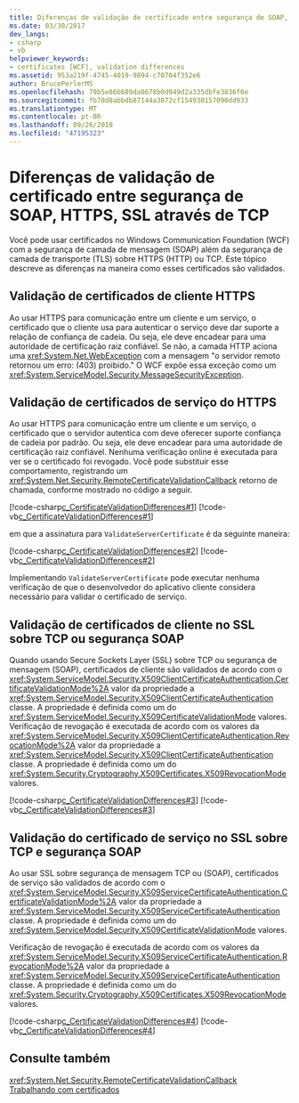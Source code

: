 ```yaml
---
title: Diferenças de validação de certificado entre segurança de SOAP, HTTPS, SSL através de TCP
ms.date: 03/30/2017
dev_langs:
- csharp
- vb
helpviewer_keywords:
- certificates [WCF], validation differences
ms.assetid: 953a219f-4745-4019-9894-c70704f352e6
author: BrucePerlerMS
ms.openlocfilehash: 79b5e86b689da0678b0d949d2a335dbfe3836f0e
ms.sourcegitcommit: fb78d8abbdb87144a3872cf154930157090dd933
ms.translationtype: MT
ms.contentlocale: pt-BR
ms.lasthandoff: 09/26/2018
ms.locfileid: "47195323"
---
```

# <a name="certificate-validation-differences-between-https-ssl-over-tcp-and-soap-security"></a>Diferenças de validação de certificado entre segurança de SOAP, HTTPS, SSL através de TCP
Você pode usar certificados no Windows Communication Foundation (WCF) com a segurança de camada de mensagem (SOAP) além da segurança de camada de transporte (TLS) sobre HTTPS (HTTP) ou TCP. Este tópico descreve as diferenças na maneira como esses certificados são validados.  
  
## <a name="validation-of-https-client-certificates"></a>Validação de certificados de cliente HTTPS  
 Ao usar HTTPS para comunicação entre um cliente e um serviço, o certificado que o cliente usa para autenticar o serviço deve dar suporte a relação de confiança de cadeia. Ou seja, ele deve encadear para uma autoridade de certificação raiz confiável. Se não, a camada HTTP aciona uma <xref:System.Net.WebException> com a mensagem "o servidor remoto retornou um erro: (403) proibido." O WCF expõe essa exceção como um <xref:System.ServiceModel.Security.MessageSecurityException>.  
  
## <a name="validation-of-https-service-certificates"></a>Validação de certificados de serviço do HTTPS  
 Ao usar HTTPS para comunicação entre um cliente e um serviço, o certificado que o servidor autentica com deve oferecer suporte confiança de cadeia por padrão. Ou seja, ele deve encadear para uma autoridade de certificação raiz confiável. Nenhuma verificação online é executada para ver se o certificado foi revogado. Você pode substituir esse comportamento, registrando um <xref:System.Net.Security.RemoteCertificateValidationCallback> retorno de chamada, conforme mostrado no código a seguir.  
  
 [!code-csharp[c_CertificateValidationDifferences#1](../../../../samples/snippets/csharp/VS_Snippets_CFX/c_certificatevalidationdifferences/cs/source.cs#1)] 
 [!code-vb[c_CertificateValidationDifferences#1](../../../../samples/snippets/visualbasic/VS_Snippets_CFX/c_certificatevalidationdifferences/vb/source.vb#1)]  
  
 em que a assinatura para `ValidateServerCertificate` é da seguinte maneira:  
  
 [!code-csharp[c_CertificateValidationDifferences#2](../../../../samples/snippets/csharp/VS_Snippets_CFX/c_certificatevalidationdifferences/cs/source.cs#2)]
 [!code-vb[c_CertificateValidationDifferences#2](../../../../samples/snippets/visualbasic/VS_Snippets_CFX/c_certificatevalidationdifferences/vb/source.vb#2)]  
  
 Implementando `ValidateServerCertificate` pode executar nenhuma verificação de que o desenvolvedor do aplicativo cliente considera necessário para validar o certificado de serviço.  
  
## <a name="validation-of-client-certificates-in-ssl-over-tcp-or-soap-security"></a>Validação de certificados de cliente no SSL sobre TCP ou segurança SOAP  
 Quando usando Secure Sockets Layer (SSL) sobre TCP ou segurança de mensagem (SOAP), certificados de cliente são validados de acordo com o <xref:System.ServiceModel.Security.X509ClientCertificateAuthentication.CertificateValidationMode%2A> valor da propriedade a <xref:System.ServiceModel.Security.X509ClientCertificateAuthentication> classe. A propriedade é definida como um do <xref:System.ServiceModel.Security.X509CertificateValidationMode> valores. Verificação de revogação é executada de acordo com os valores da <xref:System.ServiceModel.Security.X509ClientCertificateAuthentication.RevocationMode%2A> valor da propriedade a <xref:System.ServiceModel.Security.X509ClientCertificateAuthentication> classe. A propriedade é definida como um do <xref:System.Security.Cryptography.X509Certificates.X509RevocationMode> valores.  
  
 [!code-csharp[c_CertificateValidationDifferences#3](../../../../samples/snippets/csharp/VS_Snippets_CFX/c_certificatevalidationdifferences/cs/source.cs#3)]
 [!code-vb[c_CertificateValidationDifferences#3](../../../../samples/snippets/visualbasic/VS_Snippets_CFX/c_certificatevalidationdifferences/vb/source.vb#3)]  
  
## <a name="validation-of-service-certificate-in-ssl-over-tcp-and-soap-security"></a>Validação do certificado de serviço no SSL sobre TCP e segurança SOAP  
 Ao usar SSL sobre segurança de mensagem TCP ou (SOAP), certificados de serviço são validados de acordo com o <xref:System.ServiceModel.Security.X509ServiceCertificateAuthentication.CertificateValidationMode%2A> valor da propriedade a <xref:System.ServiceModel.Security.X509ServiceCertificateAuthentication> classe. A propriedade é definida como um do <xref:System.ServiceModel.Security.X509CertificateValidationMode> valores.  
  
 Verificação de revogação é executada de acordo com os valores da <xref:System.ServiceModel.Security.X509ServiceCertificateAuthentication.RevocationMode%2A> valor da propriedade a <xref:System.ServiceModel.Security.X509ServiceCertificateAuthentication> classe. A propriedade é definida como um do <xref:System.Security.Cryptography.X509Certificates.X509RevocationMode> valores.  
  
 [!code-csharp[c_CertificateValidationDifferences#4](../../../../samples/snippets/csharp/VS_Snippets_CFX/c_certificatevalidationdifferences/cs/source.cs#4)]
 [!code-vb[c_CertificateValidationDifferences#4](../../../../samples/snippets/visualbasic/VS_Snippets_CFX/c_certificatevalidationdifferences/vb/source.vb#4)]  
  
## <a name="see-also"></a>Consulte também  
 <xref:System.Net.Security.RemoteCertificateValidationCallback>  
 [Trabalhando com certificados](../../../../docs/framework/wcf/feature-details/working-with-certificates.md)
